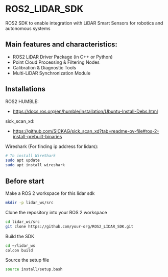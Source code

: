 # ROS2_LIDAR_SDK
ROS2 SDK to enable integration with LiDAR Smart Sensors for robotics and autonomous systems 

## Main features and characteristics:
- ROS2 LiDAR Driver Package (in C++ or Python)
- Point Cloud Processing & Filtering Nodes
- Calibration & Diagnostic Tools
- Multi-LiDAR Synchronization Module

## Installations
ROS2 HUMBLE:
- https://docs.ros.org/en/humble/Installation/Ubuntu-Install-Debs.html

sick_scan_xd:
- https://github.com/SICKAG/sick_scan_xd?tab=readme-ov-file#ros-2-install-prebuilt-binaries

Wireshark (For finding ip address for lidars):
```bash
# To install WireShark 
sudo apt update
sudo apt install wireshark
```
## Before start
Make a ROS 2 workspace for this lidar sdk
```bash
mkdir -p lidar_ws/src
```  

Clone the repository into your ROS 2 workspace
```bash
cd lidar_ws/src
git clone https://github.com/your-org/ROS2_LIDAR_SDK.git
```

Build the SDK
```bash
cd ~/lidar_ws
colcon build 
```

Source the setup file
```bash
source install/setup.bash
```

